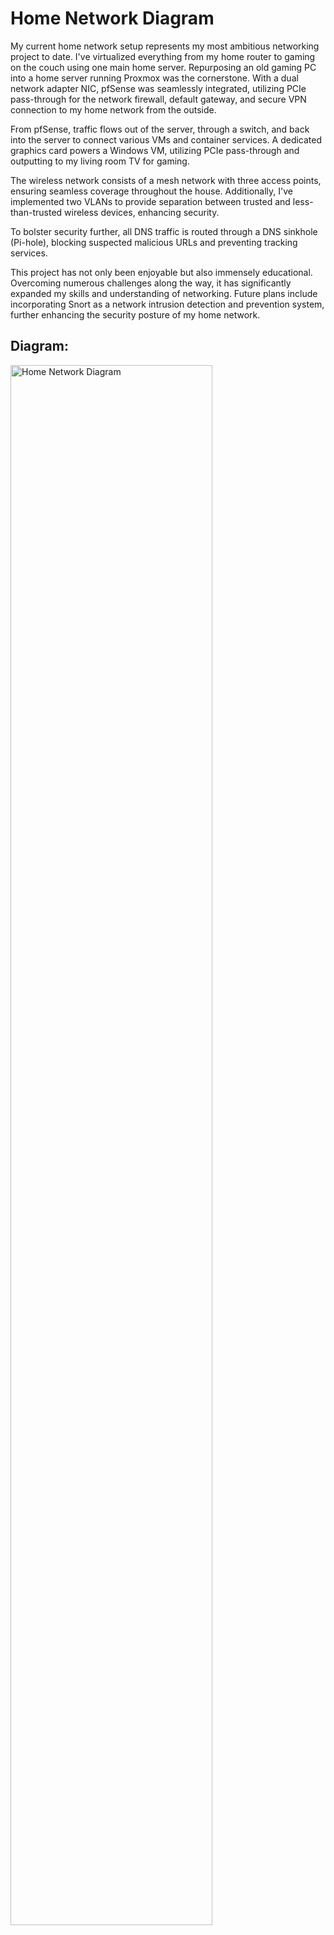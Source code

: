 # Home Network Diagram
My current home network setup represents my most ambitious networking project to date. I've virtualized everything from my home router to gaming on the couch using one main home server. Repurposing an old gaming PC into a home server running Proxmox was the cornerstone. With a dual network adapter NIC, pfSense was seamlessly integrated, utilizing PCIe pass-through for the network firewall, default gateway, and secure VPN connection to my home network from the outside.

From pfSense, traffic flows out of the server, through a switch, and back into the server to connect various VMs and container services. A dedicated graphics card powers a Windows VM, utilizing PCIe pass-through and outputting to my living room TV for gaming.

The wireless network consists of a mesh network with three access points, ensuring seamless coverage throughout the house. Additionally, I've implemented two VLANs to provide separation between trusted and less-than-trusted wireless devices, enhancing security.

To bolster security further, all DNS traffic is routed through a DNS sinkhole (Pi-hole), blocking suspected malicious URLs and preventing tracking services.

This project has not only been enjoyable but also immensely educational. Overcoming numerous challenges along the way, it has significantly expanded my skills and understanding of networking. Future plans include incorporating Snort as a network intrusion detection and prevention system, further enhancing the security posture of my home network. 

## Diagram:
<img src="https://i.imgur.com/uiaY9uY.png" height="80%" width="80%" alt="Home Network Diagram"/>
